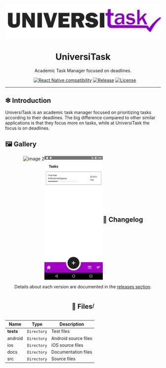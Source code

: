 ![](https://raw.githubusercontent.com/williamniemiec/universitask/master/docs/img/logo/universitask.png)

<h1 align='center'>UniversiTask</h1>
<p align='center'>Academic Task Manager focused on deadlines.</p>
<p align="center">
	<a href="https://github.com/williamniemiec/universitask/actions/workflows/windows.yml"><img src="https://github.com/williamniemiec/universitask/actions/workflows/windows.yml/badge.svg" alt=""></a>
	<a href="https://github.com/williamniemiec/universitask/actions/workflows/macos.yml"><img src="https://github.com/williamniemiec/universitask/actions/workflows/macos.yml/badge.svg" alt=""></a>
	<a href="https://github.com/williamniemiec/universitask/actions/workflows/ubuntu.yml"><img src="https://github.com/williamniemiec/universitask/actions/workflows/ubuntu.yml/badge.svg" alt=""></a>
	<a href="https://reactnative.dev/"><img src="https://img.shields.io/badge/React Native-0.60+-D0008F.svg" alt="React Native compatibility"></a>
	<a href="https://github.com/williamniemiec/universitask/releases"><img src="https://img.shields.io/github/v/release/williamniemiec/universitask" alt="Release"></a>
	<a href="https://github.com/williamniemiec/universitask/blob/master/LICENSE"><img src="https://img.shields.io/github/license/williamniemiec/universitask" alt="License"></a>
</p>
<hr />

## ❇ Introduction
UniversiTask is an academic task manager focused on prioritizing tasks according to their deadlines. The big difference compared to other similar applications is that they focus more on tasks, while at UniversiTask the focus is on deadlines.

## 🖼 Gallery

<div style="display: flex; flex-direction: row; justify-content: center; align-items: center; flex-wrap: wrap"
<img height=400 src="https://raw.githubusercontent.com/williamniemiec/universitask/master/docs/img/screens/img1.png" alt="image 1" />

<img height=400 src="https://raw.githubusercontent.com/williamniemiec/universitask/master/docs/img/screens/img2.png" alt="image 2" />

<img height=400 src="https://raw.githubusercontent.com/williamniemiec/universitask/master/docs/img/screens/img3.png" alt="image 3" />

## 🚩 Changelog
Details about each version are documented in the [releases section](https://github.com/williamniemiec/universitask/releases).


## 📁 Files

### /
|        Name        |Type|Description|
|----------------|-------------------------------|-----------------------------|
|__tests__|`Directory`|Test files|
|android|`Directory`|Android source files|
|ios|`Directory`|iOS source files|
|docs |`Directory`|Documentation files|
|src     |`Directory`| Source files|
